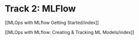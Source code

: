 # Track 2: MLFlow

[[MLOps with MLflow Getting Started/index]]

[[MLOps with MLflow: Creating & Tracking ML Models/index]]

